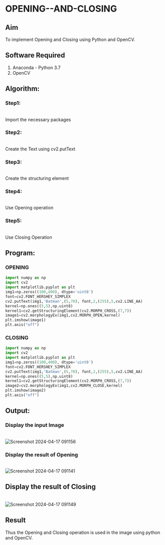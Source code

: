 # OPENING--AND-CLOSING
## Aim
To implement Opening and Closing using Python and OpenCV.

## Software Required
1. Anaconda - Python 3.7
2. OpenCV
## Algorithm:
### Step1:
<br>Import the necessary packages


### Step2:
<br>Create the Text using cv2.putText

### Step3:
<br>Create the structuring element

### Step4:
<br>Use Opening operation

### Step5:
<br>Use Closing Operation

 
## Program:
### OPENING
``` python
import numpy as np
import cv2
import matplotlib.pyplot as plt
img1=np.zeros((100,400), dtype='uint8')
font=cv2.FONT_HERSHEY_SIMPLEX
cv2.putText(img1,'Batman',(5,70), font,2,(255),5,cv2.LINE_AA)
kernel=np.ones((5,5),np.uint8)
kernel1=cv2.getStructuringElement(cv2.MORPH_CROSS,(7,7))
image1=cv2.morphologyEx(img1,cv2.MORPH_OPEN,kernel)
plt.imshow(image1)
plt.axis("off")

```
### CLOSING
```python
import numpy as np
import cv2
import matplotlib.pyplot as plt
img1=np.zeros((100,400), dtype='uint8')
font=cv2.FONT_HERSHEY_SIMPLEX
cv2.putText(img1,'Batman',(5,70), font,2,(255),5,cv2.LINE_AA)
kernel=np.ones((5,5),np.uint8)
kernel1=cv2.getStructuringElement(cv2.MORPH_CROSS,(7,7))
image2=cv2.morphologyEx(img1,cv2.MORPH_CLOSE,kernel)
plt.imshow(image2)
plt.axis("off")
```
## Output:

### Display the input Image
<br>![Screenshot 2024-04-17 091156](https://github.com/Mathiofficial/OPENING--AND-CLOSING/assets/118787327/8b03fba2-660c-4d41-b806-b20db9a46ae3)


### Display the result of Opening
<br>![Screenshot 2024-04-17 091141](https://github.com/Mathiofficial/OPENING--AND-CLOSING/assets/118787327/5cd3059a-5990-468c-a3b7-552754893b7c)


## Display the result of Closing
<br>![Screenshot 2024-04-17 091149](https://github.com/Mathiofficial/OPENING--AND-CLOSING/assets/118787327/bc71104f-0e9c-4086-a958-05236ef84c6e)





## Result
Thus the Opening and Closing operation is used in the image using python and OpenCV.
